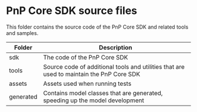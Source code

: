 # PnP Core SDK source files

This folder contains the source code of the PnP Core SDK and related tools and samples.

Folder | Description
-------|------------
sdk | The code of the PnP Core SDK
tools | Source code of additional tools and utilities that are used to maintain the PnP Core SDK
assets | Assets used when running tests
generated | Contains model classes that are generated, speeding up the model development
